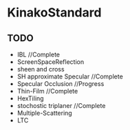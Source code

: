 # KinakoStandard
## TODO
- IBL //Complete
- ScreenSpaceReflection
- sheen and cross
- SH approximate Specular //Complete
- Specular Occlusion //Progress
- Thin-Film //Complete
- HexTiling 
- stochostic triplaner //Complete
- Multiple-Scattering
- LTC

